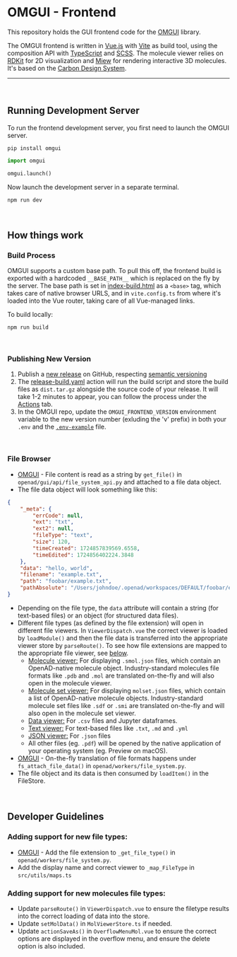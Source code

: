 <!-- Describe build process and post build script to rename index.html -->

# OMGUI - Frontend

This repository holds the GUI frontend code for the [OMGUI] library.

The OMGUI frontend is written in [Vue.js] with [Vite] as build tool, using the composition API with [TypeScript] and [SCSS]. The molecule viewer relies on [RDKit] for 2D visualization and [Miew] for rendering interactive 3D molecules. It's based on the [Carbon Design System].

---

<br>

## Running Development Server

To run the frontend development server, you first need to launch the OMGUI server.

```shell
pip install omgui
```

```python
import omgui

omgui.launch()
```

Now launch the development server in a separate terminal.

```shell
npm run dev
```

<br>

## How things work

### Build Process

OMGUI supports a custom base path. To pull this off, the frontend build is exported with a hardcoded `__BASE_PATH__` which is replaced on the fly by the server. The base path is set in [index-build.html](index-build.html) as a `<base>` tag, which takes care of native browser URLS, and in `vite.config.ts` from where it's loaded into the Vue router, taking care of all Vue-managed links.

To build locally:

```shell
npm run build
```

<br>

### Publishing New Version

1. Publish a [new release](https://github.com/acceleratedscience/omgui-frontend/releases) on GitHub, respecting [semantic versioning](https://semver.org)
2. The [release-build.yaml](.github/release-build.yaml) action will run the build script and store the build files as `dist.tar.gz` alongside the source code of your release. It will take 1-2 minutes to appear, you can follow the process under the [Actions](https://github.com/acceleratedscience/omgui-frontend/actions/workflows/release-build.yml) tab.
3. In the OMGUI repo, update the `OMGUI_FRONTEND_VERSION` environment variable to the new version number (exluding the 'v' prefix) in both your `.env` and the [`.env-example`](https://github.com/acceleratedscience/omgui/blob/main/.env-example) file.

<br>

### File Browser

-   [OMGUI] - File content is read as a string by `get_file()` in `openad/gui/api/file_system_api.py` and attached to a file data object.
-   The file data object will look something like this:

```json
{
	"_meta": {
		"errCode": null,
		"ext": "txt",
		"ext2": null,
		"fileType": "text",
		"size": 120,
		"timeCreated": 1724857839569.6558,
		"timeEdited": 1724856402224.3848
	},
	"data": "hello, world",
	"filename": "example.txt",
	"path": "foobar/example.txt",
	"pathAbsolute": "/Users/johndoe/.openad/workspaces/DEFAULT/foobar/example.txt"
}
```

-   Depending on the file type, the `data` attribute will contain a string (for text-based files) or an object (for structured data files).
-   Different file types (as defined by the file extension) will open in different file viewers. In `ViewerDispatch.vue` the correct viewer is loaded by `loadModule()` and then the file data is transferred into the appropriate viewer store by `parseRoute()`. To see how file extensions are mapped to the appropriate file viewer, see [below](#adding-support-for-new-file-types).
    -   <ins>Molecule viewer:</ins> For displaying `.smol.json` files, which contain an OpenAD-native molecule object. Industry-standard molecules file formats like `.pdb` and `.mol` are translated on-the-fly and will also open in the molecule viewer.
    -   <ins>Molecule set viewer:</ins> For displaying `molset.json` files, which contain a list of OpenAD-native molecule objects. Industry-standard molecule set files like `.sdf` or `.smi` are translated on-the-fly and will also open in the molecule set viewer.
    -   <ins>Data viewer:</ins> For `.csv` files and Jupyter dataframes.
    -   <ins>Text viewer:</ins> For text-based files like `.txt`, `.md` and `.yml`
    -   <ins>JSON viewer:</ins> For `.json` files
    -   All other files (eg. `.pdf`) will be opened by the native application of your operating system (eg. Preview on macOS).
-   [OMGUI] - On-the-fly translation of file formats happens under `fs_attach_file_data()` in `openad/workers/file_system.py`.
-   The file object and its data is then consumed by `loadItem()` in the FileStore.

<br>

## Developer Guidelines

### Adding support for new file types:

-   [OMGUI] - Add the file extension to `_get_file_type()` in `openad/workers/file_system.py`.
-   Add the display name and correct viewer to `_map_FileType` in `src/utils/maps.ts`

### Adding support for new molecules file types:

-   Update `parseRoute()` in `ViewerDispatch.vue` to ensure the filetype results into the correct loading of data into the store.
-   Update `setMolData()` in `MolViewerStore.ts` if needed.
-   Update `actionSaveAs()` in `OverflowMenuMol.vue` to ensure the correct options are displayed in the overflow menu, and ensure the delete option is also included.

[OMGUI]: https://github.com/acceleratedscience/omgui
[Vue.js]: https://vuejs.org
[Vite]: https://vite.dev
[TypeScript]: https://www.typescriptlang.org
[SCSS]: https://sass-lang.com
[RDKit]: https://github.com/rdkit/rdkit#readme
[Miew]: https://github.com/epam/miew#readme
[Carbon Design System]: https://carbondesignsystem.com
